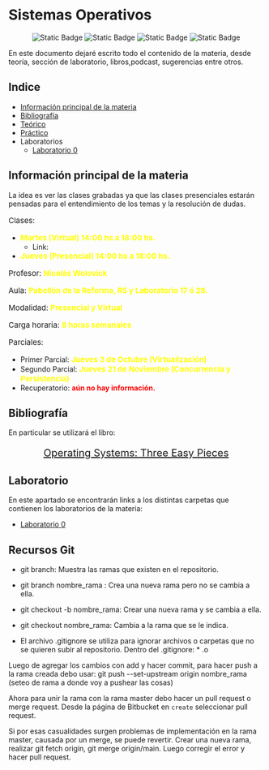 # Sistemas Operativos

<p align="center"><img alt="Static Badge" src="https://img.shields.io/badge/LIVE-27ae60?style=for-the-badge">
<img alt="Static Badge" src="https://img.shields.io/badge/PRETTY-%238e44ad?style=for-the-badge">
<img alt="Static Badge" src="https://img.shields.io/badge/Long%20-%20%23C70039%20?style=for-the-badge">
<img alt="Static Badge" src="https://img.shields.io/badge/%23WOLO%20-%20%23F39C12?style=for-the-badge">
</p>

En este documento dejaré escrito todo el contenido de la materia, desde teoría, sección de laboratorio, libros,podcast, sugerencias entre otros.

## Indice
* [Información principal de la materia](#información-principal-de-la-materia)
* [Bibliografía](#bibliografía)
* [Teórico](Teórico.md)
* [Práctico](#practico)
* Laboratorios
    * [Laboratorio 0](Laboratorio/Laboratorio%200/README.md)

## Información principal de la materia

La idea es ver las clases grabadas ya que las clases presenciales estarán pensadas para el entendimiento de los temas y la resolución de dudas.

<p align="left" style="font-size:15px;">Clases: 
    <ul>
        <li><strong style="font-size:15px; color: yellow;">
            Martes (Virtual) 14:00 hs a 18:00 hs.</strong>
            <ul><li>Link: </li></ul>
        </li>
        <li><strong style="font-size:15px; color: yellow;">
            Jueves (Presencial) 14:00 hs a 18:00 hs.</strong>
        </li>
    </ul>
</p>

<p align="left" style="font-size:15px;">Profesor: <strong style="font-size:15px; color:yellow;">Nicolás Wolovick</strong></p>

<p align="left" style="font-size:15px;">Aula: <strong style="font-size:15px; color:yellow;">Pabellón de la Reforma, R5 y Laboratorio 17 ó 28.</strong></p>

<p align="left" style="font-size:15px;">Modalidad: <strong style="font-size:15px; color:yellow;">Presencial y Virtual</strong></p>

<p align="left" style="font-size:15px;">Carga horaria: <strong style="font-size:15px; color:yellow;">8 horas semanales</strong></p>

<p align="left" style="font-size:15px;">Parciales:<ul>
        <li>Primer Parcial: <strong style="font-size:15px; color:yellow;">Jueves 3 de Octubre (Virtualización)</strong></li>
        <li>Segundo Parcial: <strong style="font-size:15px; color:yellow;">Jueves 21 de Noviembre (Concurrencia y Persistencia)</strong></li>
        <li>Recuperatorio: <strong style="color:red;">aún no hay información.</strong> </li>
        </ul>
</p>

## Bibliografía
En particular se utilizará el libro:

<p align="center" style="font-size:20px"><a href="https://pages.cs.wisc.edu/~remzi/OSTEP/" target="_blank">
    Operating Systems: Three Easy Pieces</a>
</p>


## Laboratorio
En este apartado se encontrarán links a los distintas carpetas que contienen los laboratorios de la materia:

- [Laboratorio 0](Laboratorio/Laboratorio%200/README.md)

## Recursos Git
* git branch: Muestra las ramas que existen en el repositorio.
* git branch nombre_rama : Crea una nueva rama pero no se cambia a ella.
* git checkout -b nombre_rama: Crear una nueva rama y se cambia a ella.
* git checkout nombre_rama: Cambia a la rama que se le indica.

* El archivo .gitignore se utiliza para ignorar archivos o carpetas que no se quieren subir al repositorio. Dentro del .gitignore: * .o

Luego de agregar los cambios con add y hacer commit, para hacer push a la rama creada debo usar:
git push --set-upstream origin nombre_rama (seteo de rama a donde voy a pushear las cosas)

Ahora para unir la rama con la rama master debo hacer un pull request o merge request. Desde la página de Bitbucket en `create` seleccionar pull request.

Si por esas casualidades surgen problemas de implementación en la rama master, causada por un merge, se puede revertir. Crear una nueva rama, realizar git fetch origin, git merge origin/main. Luego corregir el error y hacer pull request.
